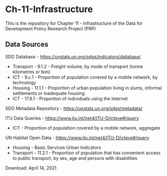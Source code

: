# Ch-11-Infrastructure #
This is the repository for Chapter 11 - Infrastructure of the Data for Development Policy Research Project (PRP)

## Data Sources ##

SDG Database - https://unstats.un.org/sdgs/indicators/database/
  * Transport - 9.1.2 - Freight volume, by mode of transport (tonne kilometres or tkm)
  * ICT - 9.c.1 - Proportion of population covered by a mobile network, by technology
  * Housing - 11.1.1 - Proportion of urban population living in slums, informal settlements or inadequate housing
  * ICT - 17.8.1 - Proportion of individuals using the Internet

SDG Metadata Repository - https://unstats.un.org/sdgs/metadata/

ITU Data Queries - https://www.itu.int/net4/ITU-D/icteye#/query
  * ICT - Proportion of population covered by a mobile network, aggregate

UN Habitat Open Data - https://www.itu.int/net4/ITU-D/icteye#/query
  * Housing - Basic Services Urban Indicators
  * Transport - 11.2.1 - Proportion of population that has convenient access to public transport, by sex, age and persons with disabilities

Download: April 14, 2021
